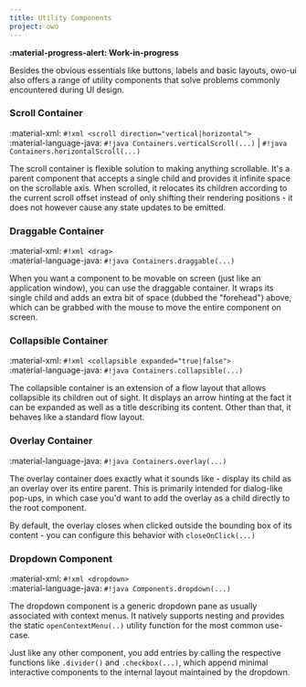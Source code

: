 ```yaml
---
title: Utility Components
project: owo
---
```


**:material-progress-alert: Work-in-progress**

Besides the obvious essentials like buttons, labels and basic layouts, owo-ui also offers a range of utility components that solve problems commonly encountered during UI design.


### Scroll Container
:material-xml: `#!xml <scroll direction="vertical|​horizontal">` <br>
:material-language-java: `#!java Containers.verticalScroll(...)` | `#!java Containers.horizontalScroll(...)`

The scroll container is flexible solution to making anything scrollable. It's a parent component that accepts a single child and provides it infinite space on the scrollable axis. When scrolled, it relocates its children according to the current scroll offset instead of only shifting their rendering positions - it does not however cause any state updates to be emitted.

### Draggable Container
:material-xml: `#!xml <drag>` <br>
:material-language-java: `#!java Containers.draggable(...)`

When you want a component to be movable on screen (just like an application window), you can use the draggable container. It wraps its single child and adds an extra bit of space (dubbed the "forehead") above, which can be grabbed with the mouse to move the entire component on screen.

### Collapsible Container
:material-xml: `#!xml <collapsible expanded="true|false">` <br>
:material-language-java: `#!java Containers.collapsible(...)`

The collapsible container is an extension of a flow layout that allows collapsible its children out of sight. It displays an arrow hinting at the fact it can be expanded as well as a title describing its content. Other than that, it behaves like a standard flow layout.

### Overlay Container
:material-language-java: `#!java Containers.overlay(...)`

The overlay container does exactly what it sounds like - display its child as an overlay over its entire parent. This is primarily intended for dialog-like pop-ups, in which case you'd want to add the overlay as a child directly to the root component. 

By default, the overlay closes when clicked outside the bounding box of its content - you can configure this behavior with `closeOnClick(...)`

### Dropdown Component
:material-xml: `#!xml <dropdown>` <br>
:material-language-java: `#!java Components.dropdown(...)`

The dropdown component is a generic dropdown pane as usually associated with context menus. It natively supports nesting and provides the static `openContextMenu(..)` utility function for the most common use-case. 

Just like any other component, you add entries by calling the respective functions like `.divider()` and `.checkbox(...)`, which append minimal interactive components to the internal layout maintained by the dropdown.
